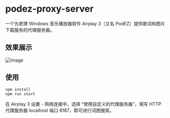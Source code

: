 # podez-proxy-server
一个为老牌 Windows 音乐播放器软件 Airplay 3（又名 PodEZ）提供歌词和图片下载服务的代理服务器。

## 效果展示

![image](https://user-images.githubusercontent.com/5051300/130475315-8fbd7b2d-69fb-4a62-b69f-188e25919945.png)

## 使用
```
npm install
npm run start
```

在 Airplay 3 设置 - 网络连接中，选择 “使用自定义的代理服务器”，填写 HTTP 代理服务器 localhost 端口 8187，即可进行词图搜索。
